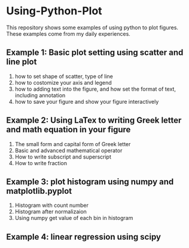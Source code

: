 # Using-Python-Plot
This repository shows some examples of using python to plot figures. These examples come from my daily experiences.
## Example 1: Basic plot setting using scatter and line plot
1. how to set shape of scatter, type of line
2. how to costomize your axis and legend
3. how to adding text into the figure, and how set the format of text, including annotation
4. how to save your figure and show your figure interactively
## Example 2: Using LaTex to writing Greek letter and math equation in your figure
1. The small form and capital form of Greek letter
2. Basic and advanced mathematical operator
3. How to write subscript and superscript
4. How to write fraction
## Example 3: plot histogram using numpy and matplotlib.pyplot
1. Histogram with count number
2. Histogram after normalizaion
3. Using numpy get value of each bin in histogram
## Example 4: linear regression using scipy

